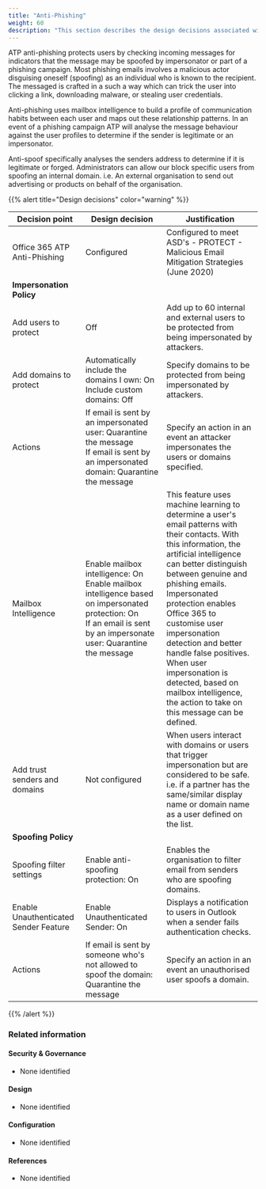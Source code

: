 ```yaml
---
title: "Anti-Phishing"
weight: 60
description: "This section describes the design decisions associated with Anti-Phishing Microsoft 365 security features for system(s) built using ASD's Blueprint for Secure Cloud."
---
```


ATP anti-phishing protects users by checking incoming messages for indicators that the message may be spoofed by impersonator or part of a phishing campaign. Most phishing emails involves a malicious actor disguising oneself (spoofing) as an individual who is known to the recipient. The messaged is crafted in a such a way which can trick the user into clicking a link, downloading malware, or stealing user credentials.

Anti-phishing uses mailbox intelligence to build a profile of communication habits between each user and maps out these relationship patterns. In an event of a phishing campaign ATP will analyse the message behaviour against the user profiles to determine if the sender is legitimate or an impersonator.

Anti-spoof specifically analyses the senders address to determine if it is legitimate or forged. Administrators can allow our block specific users from spoofing an internal domain. i.e. An external organisation to send out advertising or products on behalf of the organisation.

{{% alert title="Design decisions" color="warning" %}}

| Decision point                        | Design decision                                                                                                                                                           | Justification                                                                                                                                                                                                                                                                                                                                                                                                                                                |
|---------------------------------------|---------------------------------------------------------------------------------------------------------------------------------------------------------------------------|--------------------------------------------------------------------------------------------------------------------------------------------------------------------------------------------------------------------------------------------------------------------------------------------------------------------------------------------------------------------------------------------------------------------------------------------------------------|
| Office 365 ATP Anti-Phishing          | Configured                                                                                                                                                                | Configured to meet ASD's - PROTECT - Malicious Email Mitigation Strategies (June 2020)                                                                                                                                                                                                                                                                                                                                                                        |
| **Impersonation Policy**              |                                                                                                                                                                           |                                                                                                                                                                                                                                                                                                                                                                                                                                                              |
| Add users to protect                  | Off                                                                                                                                                                       | Add up to 60 internal and external users to be protected from being impersonated by attackers.                                                                                                                                                                                                                                                                                                                                                               |
| Add domains to protect                | Automatically include the domains I own: On<br>Include custom domains: Off                                                                                                | Specify domains to be protected from being impersonated by attackers.                                                                                                                                                                                                                                                                                                                                                                                        |
| Actions                               | If email is sent by an impersonated user: Quarantine the message<br>If email is sent by an impersonated domain: Quarantine the message                                    | Specify an action in an event an attacker impersonates the users or domains specified.                                                                                                                                                                                                                                                                                                                                                                       |
| Mailbox Intelligence                  | Enable mailbox intelligence: On<br>Enable mailbox intelligence based on impersonated protection: On<br>If an email is sent by an impersonate user: Quarantine the message | This feature uses machine learning to determine a user's email patterns with their contacts. With this information, the artificial intelligence can better distinguish between genuine and phishing emails.<br>Impersonated protection enables Office 365 to customise user impersonation detection and better handle false positives. When user impersonation is detected, based on mailbox intelligence, the action to take on this message can be defined. |
| Add trust senders and domains         | Not configured                                                                                                                                                            | When users interact with domains or users that trigger impersonation but are considered to be safe. i.e. if a partner has the same/similar display name or domain name as a user defined on the list.                                                                                                                                                                                                                                                        |
| **Spoofing Policy**                   |                                                                                                                                                                           |                                                                                                                                                                                                                                                                                                                                                                                                                                                              |
| Spoofing filter settings              | Enable anti-spoofing protection: On                                                                                                                                        | Enables the organisation to filter email from senders who are spoofing domains.                                                                                                                                                                                                                                                                                                                                                                               |
| Enable Unauthenticated Sender Feature | Enable Unauthenticated Sender: On                                                                                                                                         | Displays a notification to users in Outlook when a sender fails authentication checks.                                                                                                                                                                                                                                                                                                                                                                       |
| Actions                               | If email is sent by someone who's not allowed to spoof the domain: Quarantine the message                                                                                | Specify an action in an event an unauthorised user spoofs a domain.                                                                                                                                                                                                                                                                                                                                                                                          |

{{% /alert %}}

### Related information

#### Security & Governance

* None identified

#### Design

* None identified

#### Configuration

* None identified

#### References

* None identified
